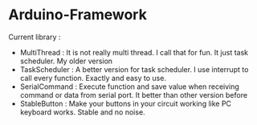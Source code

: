 # Arduino-Framework
Current library :
- MultiThread : It is not really multi thread. I call that for fun. It just task scheduler. My older version
- TaskScheduler : A better version for task scheduler. I use interrupt to call every function. Exactly and easy to use. 
- SerialCommand : Execute function and save value when receiving command or data from serial port. It better than other version before
- StableButton : Make your buttons in your circuit working like PC keyboard works. Stable and no noise.
